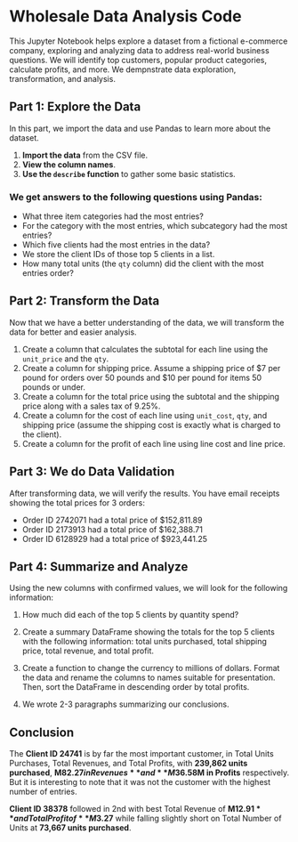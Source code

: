 # Wholesale Data Analysis Code

This Jupyter Notebook helps explore a dataset from a fictional e-commerce company, exploring and analyzing data to address real-world business questions. We will identify top customers, popular product categories, calculate profits, and more. We dempnstrate data exploration, transformation, and analysis. 

## Part 1: Explore the Data

In this part, we import the data and use Pandas to learn more about the dataset.

1. **Import the data** from the CSV file.
2. **View the column names**.
3. **Use the `describe` function** to gather some basic statistics.

### We get answers to the following questions using Pandas:
- What three item categories had the most entries?
- For the category with the most entries, which subcategory had the most entries?
- Which five clients had the most entries in the data?
- We store the client IDs of those top 5 clients in a list.
- How many total units (the `qty` column) did the client with the most entries order?

## Part 2: Transform the Data

Now that we have a better understanding of the data, we will transform the data for better and easier analysis.

1. Create a column that calculates the subtotal for each line using the `unit_price` and the `qty`.
2. Create a column for shipping price. Assume a shipping price of $7 per pound for orders over 50 pounds and $10 per pound for items 50 pounds or under.
3. Create a column for the total price using the subtotal and the shipping price along with a sales tax of 9.25%.
4. Create a column for the cost of each line using `unit_cost`, `qty`, and shipping price (assume the shipping cost is exactly what is charged to the client).
5. Create a column for the profit of each line using line cost and line price.

## Part 3: We do Data Validation

After transforming data, we will verify the results. You have email receipts showing the total prices for 3 orders:

- Order ID 2742071 had a total price of $152,811.89
- Order ID 2173913 had a total price of $162,388.71
- Order ID 6128929 had a total price of $923,441.25


## Part 4: Summarize and Analyze

Using the new columns with confirmed values, we will look for the following information:

1. How much did each of the top 5 clients by quantity spend? 

2. Create a summary DataFrame showing the totals for the top 5 clients with the following information: total units purchased, total shipping price, total revenue, and total profit.

3. Create a function to change the currency to millions of dollars. Format the data and rename the columns to names suitable for presentation. Then, sort the DataFrame in descending order by total profits.

4. We wrote 2-3 paragraphs summarizing our conclusions.

## Conclusion

The **Client ID 24741** is by far the most important customer, in Total Units Purchases, Total Revenues, and Total Profits, with **239,862 units purchased**, **M$82.27 in Revenues** and **M$36.58M in Profits** respectively. But it is interesting to note that it was not the customer with the highest number of entries.

**Client ID 38378** followed in 2nd with best Total Revenue of **M$12.91** and Total Profit of **M$3.27** while falling slightly short on Total Number of Units at **73,667 units purchased**.

